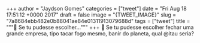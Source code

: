 
+++
author = "Jaydson Gomes"
categories = ["tweet"]
date = "Fri Aug 18 17:51:12 +0000 2017"
draft = false
image = "{TWEET_IMAGE}"
slug = "7a8684ebb482e0b88041ae84e01311913079688d"
tags = ["tweet"]
title = """🤔 Se tu pudesse escolher..."""
+++
🤔 Se tu pudesse escolher fechar uma grande empresa, tipo tacar fogo mesmo, banir do planeta, qual  @itau seria?
